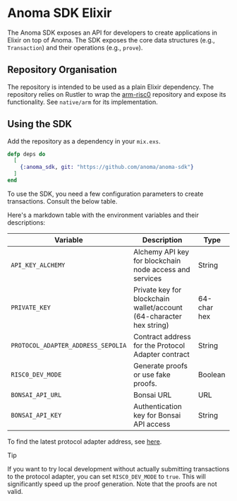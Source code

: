 # Anoma SDK Elixir

The Anoma SDK exposes an API for developers to create applications in Elixir on
top of Anoma. The SDK exposes the core data structures (e.g., `Transaction`) and
their operations (e.g., `prove`).


## Repository Organisation

The repository is intended to be used as a plain Elixir dependency. The
repository relies on Rustler to wrap the
[arm-risc0](https://github.com/anoma/arm-risc0) repository and expose its
functionality. See `native/arm` for its implementation.

## Using the SDK

Add the repository as a dependency in your `mix.exs`.

```elixir
defp deps do
  [
    {:anoma_sdk, git: "https://github.com/anoma/anoma-sdk"}
  ]
end
```

To use the SDK, you need a few configuration parameters to create transactions.
Consult the below table.

Here's a markdown table with the environment variables and their descriptions:

| Variable                           | Description                                                         | Type        |
|------------------------------------|---------------------------------------------------------------------|-------------|
| `API_KEY_ALCHEMY`                  | Alchemy API key for blockchain node access and services             | String      |
| `PRIVATE_KEY`                      | Private key for blockchain wallet/account (64-character hex string) | 64-char hex |
| `PROTOCOL_ADAPTER_ADDRESS_SEPOLIA` | Contract address for the Protocol Adapter contract                  | String      |
| `RISC0_DEV_MODE`                   | Generate proofs or use fake proofs.                                 | Boolean     |
| `BONSAI_API_URL`                   | Bonsai URL                                                          | URL         |
| `BONSAI_API_KEY`                   | Authentication key for Bonsai API access                            | String      |

To find the latest protocol adapter address, see [here](https://github.com/anoma/evm-protocol-adapter).

> [!TIP]
> If you want to try local development without actually submitting transactions to
the protocol adapter, you can set `RISC0_DEV_MODE` to `true`. This will
significantly speed up the proof generation. Note that the proofs are not valid.
